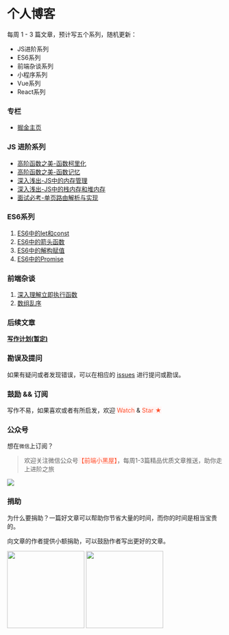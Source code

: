 # 个人博客

每周 1 - 3 篇文章，预计写五个系列，随机更新：

+ JS进阶系列
+ ES6系列
+ 前端杂谈系列
+ 小程序系列
+ Vue系列
+ React系列

### 专栏

+ [掘金主页](https://juejin.im/user/5c6e666be51d457fd033e984/posts)

### JS 进阶系列

+ [高阶函数之美-函数柯里化](https://github.com/chenqf/frontEndBlog/issues/10)
+ [高阶函数之美-函数记忆](https://github.com/chenqf/frontEndBlog/issues/1)
+ [深入浅出-JS中的内存管理](https://github.com/chenqf/frontEndBlog/issues/8)
+ [深入浅出-JS中的栈内存和堆内存](https://github.com/chenqf/frontEndBlog/issues/9)
+ [面试必考-单页路由解析与实现](https://github.com/chenqf/frontEndBlog/issues/11)

### ES6系列

1. [ES6中的let和const](https://github.com/chenqf/frontEndBlog/issues/2)
2. [ES6中的箭头函数](https://github.com/chenqf/frontEndBlog/issues/4)
3. [ES6中的解构赋值](https://github.com/chenqf/frontEndBlog/issues/6)
4. [ES6中的Promise](https://github.com/chenqf/frontEndBlog/issues/7)

### 前端杂谈

1. [深入理解立即执行函数](https://github.com/chenqf/frontEndBlog/issues/3)
2. [数组乱序](https://github.com/chenqf/frontEndBlog/issues/5)

### 后续文章

**[写作计划(暂定)](https://github.com/chenqf/frontEndBlog/blob/master/PLAN.md)**

### 勘误及提问

如果有疑问或者发现错误，可以在相应的 [issues](https://github.com/chenqf/frontEndBlog/issues) 进行提问或勘误。

### 鼓励 && 订阅

写作不易，如果喜欢或者有所启发，欢迎 <span style="background-color: #fff5f5;color: #ff502c;">Watch</span> & <span style="background-color: #fff5f5;color: #ff502c;">Star ★</span>

### 公众号

想在`微信`上订阅？

> 欢迎关注微信公众号<span style="background-color: #fff5f5;color: #ff502c;">【前端小黑屋】</span>，每周1-3篇精品优质文章推送，助你走上进阶之旅

![](https://user-gold-cdn.xitu.io/2019/7/1/16bac295d25e37db?w=258&h=258&f=jpeg&s=27497)

### 捐助

为什么要捐助？一篇好文章可以帮助你节省大量的时间，而你的时间是相当宝贵的。

向文章的作者提供小额捐助，可以鼓励作者写出更好的文章。

<div>
    <img width="180px" src="https://raw.githubusercontent.com/chenqf/frontEndBlog/master/wc.png"/>
    <img width="180px" src="https://raw.githubusercontent.com/chenqf/frontEndBlog/master/zhi.png"/>
</div>
